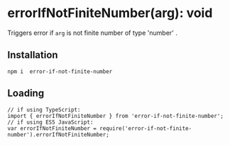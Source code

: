# errorIfNotFiniteNumber(arg): void

Triggers error if `arg` is not finite number of type 'number' .

## Installation
`npm i  error-if-not-finite-number`

## Loading
```
// if using TypeScript:
import { errorIfNotFiniteNumber } from 'error-if-not-finite-number';
// if using ES5 JavaScript:
var errorIfNotFiniteNumber = require('error-if-not-finite-number').errorIfNotFiniteNumber;
```
